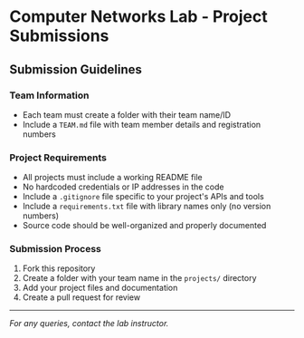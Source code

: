 # Computer Networks Lab - Project Submissions

## Submission Guidelines

### Team Information
- Each team must create a folder with their team name/ID
- Include a `TEAM.md` file with team member details and registration numbers

### Project Requirements
- All projects must include a working README file
- No hardcoded credentials or IP addresses in the code
- Include a `.gitignore` file specific to your project's APIs and tools
- Include a `requirements.txt` file with library names only (no version numbers)
- Source code should be well-organized and properly documented

### Submission Process
1. Fork this repository
2. Create a folder with your team name in the `projects/` directory
3. Add your project files and documentation
4. Create a pull request for review

---

*For any queries, contact the lab instructor.*
